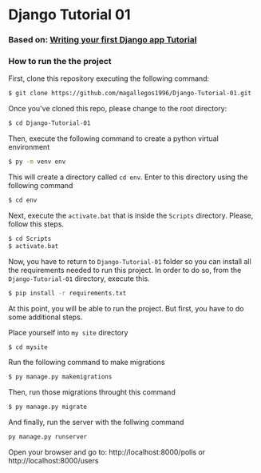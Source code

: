 # Django Tutorial 01
### Based on: [Writing your first Django app Tutorial](https://docs.djangoproject.com/en/2.1/intro/tutorial01/)
 
 ### How to run the the project
 
 First, clone this repository executing the following command:
 ```sh
$ git clone https://github.com/magallegos1996/Django-Tutorial-01.git
```
Once you've cloned this repo, please change to the root directory:
 ```sh
$ cd Django-Tutorial-01
```
Then, execute the following command to create a python virtual environment
 ```sh
$ py -m venv env
```
This will create a directory called  ```cd env```. Enter to this directory using the following command
 ```sh
$ cd env
```
Next, execute the  ```activate.bat``` that is inside the ```Scripts``` directory. Please, follow this steps.
 ```sh
$ cd Scripts
$ activate.bat
```
Now, you have to return to ```Django-Tutorial-01``` folder so you can install all the requirements needed to run this project. In order to do so, from the ```Django-Tutorial-01``` directory, execute this.
 ```sh
$ pip install -r requirements.txt
```
At this point, you will be able to run the project. But first, you have to do some additional steps. 

Place yourself into ```my site``` directory
 ```sh
$ cd mysite
```
Run the following command to make migrations
 ```sh
$ py manage.py makemigrations
```
Then, run those migrations throught this command
```sh
$ py manage.py migrate
```
And finally, run the server with the follwing command
 ```sh
py manage.py runserver
```
Open your browser and go to: http://localhost:8000/polls or http://localhost:8000/users
